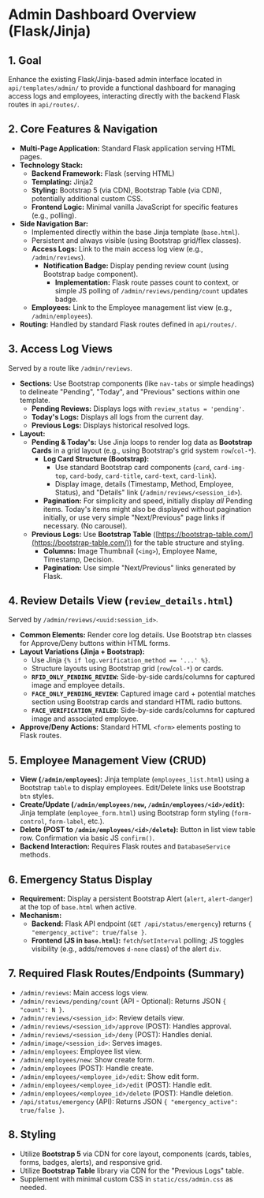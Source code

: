# Admin Dashboard Overview (Flask/Jinja)

## 1. Goal

Enhance the existing Flask/Jinja-based admin interface located in `api/templates/admin/` to provide a functional dashboard for managing access logs and employees, interacting directly with the backend Flask routes in `api/routes/`.

## 2. Core Features & Navigation

*   **Multi-Page Application:** Standard Flask application serving HTML pages.
*   **Technology Stack:**
    *   **Backend Framework:** Flask (serving HTML)
    *   **Templating:** Jinja2
    *   **Styling:** Bootstrap 5 (via CDN), Bootstrap Table (via CDN), potentially additional custom CSS.
    *   **Frontend Logic:** Minimal vanilla JavaScript for specific features (e.g., polling).
*   **Side Navigation Bar:**
    *   Implemented directly within the base Jinja template (`base.html`).
    *   Persistent and always visible (using Bootstrap grid/flex classes).
    *   **Access Logs:** Link to the main access log view (e.g., `/admin/reviews`).
        *   **Notification Badge:** Display pending review count (using Bootstrap `badge` component).
            *   **Implementation:** Flask route passes count to context, or simple JS polling of `/admin/reviews/pending/count` updates badge.
    *   **Employees:** Link to the Employee management list view (e.g., `/admin/employees`).
*   **Routing:** Handled by standard Flask routes defined in `api/routes/`.

## 3. Access Log Views

Served by a route like `/admin/reviews`.

*   **Sections:** Use Bootstrap components (like `nav-tabs` or simple headings) to delineate "Pending", "Today", and "Previous" sections within one template.
    *   **Pending Reviews:** Displays logs with `review_status = 'pending'`.
    *   **Today's Logs:** Displays all logs from the current day.
    *   **Previous Logs:** Displays historical resolved logs.
*   **Layout:**
    *   **Pending & Today's:** Use Jinja loops to render log data as **Bootstrap Cards** in a grid layout (e.g., using Bootstrap's grid system `row`/`col-*`).
        *   **Log Card Structure (Bootstrap):**
            *   Use standard Bootstrap card components (`card`, `card-img-top`, `card-body`, `card-title`, `card-text`, `card-link`).
            *   Display image, details (Timestamp, Method, Employee, Status), and "Details" link (`/admin/reviews/<session_id>`).
        *   **Pagination:** For simplicity and speed, initially display *all* Pending items. Today's items might also be displayed without pagination initially, or use very simple "Next/Previous" page links if necessary. (No carousel).
    *   **Previous Logs:** Use **Bootstrap Table** ([https://bootstrap-table.com/](https://bootstrap-table.com/)) for the table structure and styling.
        *   **Columns:** Image Thumbnail (`<img>`), Employee Name, Timestamp, Decision.
        *   **Pagination:** Use simple "Next/Previous" links generated by Flask.

## 4. Review Details View (`review_details.html`)

Served by `/admin/reviews/<uuid:session_id>`.

*   **Common Elements:** Render core log details. Use Bootstrap `btn` classes for Approve/Deny buttons within HTML forms.
*   **Layout Variations (Jinja + Bootstrap):**
    *   Use Jinja `{% if log.verification_method == '...' %}`.
    *   Structure layouts using Bootstrap grid (`row`/`col-*`) or cards.
    *   **`RFID_ONLY_PENDING_REVIEW`:** Side-by-side cards/columns for captured image and employee details.
    *   **`FACE_ONLY_PENDING_REVIEW`:** Captured image card + potential matches section using Bootstrap cards and standard HTML radio buttons.
    *   **`FACE_VERIFICATION_FAILED`:** Side-by-side cards/columns for captured image and associated employee.
*   **Approve/Deny Actions:** Standard HTML `<form>` elements posting to Flask routes.

## 5. Employee Management View (CRUD)

*   **View (`/admin/employees`):** Jinja template (`employees_list.html`) using a Bootstrap `table` to display employees. Edit/Delete links use Bootstrap `btn` styles.
*   **Create/Update (`/admin/employees/new`, `/admin/employees/<id>/edit`):** Jinja template (`employee_form.html`) using Bootstrap form styling (`form-control`, `form-label`, etc.).
*   **Delete (POST to `/admin/employees/<id>/delete`):** Button in list view table row. Confirmation via basic JS `confirm()`.
*   **Backend Interaction:** Requires Flask routes and `DatabaseService` methods.

## 6. Emergency Status Display

*   **Requirement:** Display a persistent Bootstrap Alert (`alert`, `alert-danger`) at the top of `base.html` when active.
*   **Mechanism:**
    *   **Backend:** Flask API endpoint (`GET /api/status/emergency`) returns `{ "emergency_active": true/false }`.
    *   **Frontend (JS in `base.html`):** `fetch`/`setInterval` polling; JS toggles visibility (e.g., adds/removes `d-none` class) of the alert `div`.

## 7. Required Flask Routes/Endpoints (Summary)

*   `/admin/reviews`: Main access logs view.
*   `/admin/reviews/pending/count` (API - Optional): Returns JSON `{ "count": N }`.
*   `/admin/reviews/<session_id>`: Review details view.
*   `/admin/reviews/<session_id>/approve` (POST): Handles approval.
*   `/admin/reviews/<session_id>/deny` (POST): Handles denial.
*   `/admin/image/<session_id>`: Serves images.
*   `/admin/employees`: Employee list view.
*   `/admin/employees/new`: Show create form.
*   `/admin/employees` (POST): Handle create.
*   `/admin/employees/<employee_id>/edit`: Show edit form.
*   `/admin/employees/<employee_id>/edit` (POST): Handle edit.
*   `/admin/employees/<employee_id>/delete` (POST): Handle deletion.
*   `/api/status/emergency` (API): Returns JSON `{ "emergency_active": true/false }`.

## 8. Styling

*   Utilize **Bootstrap 5** via CDN for core layout, components (cards, tables, forms, badges, alerts), and responsive grid.
*   Utilize **Bootstrap Table** library via CDN for the "Previous Logs" table.
*   Supplement with minimal custom CSS in `static/css/admin.css` as needed.
